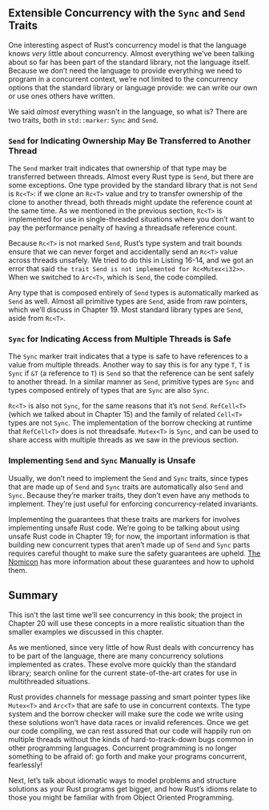 ## Extensible Concurrency with the `Sync` and `Send` Traits

One interesting aspect of Rust’s concurrency model is that the language knows
*very* little about concurrency. Almost everything we’ve been talking about so
far has been part of the standard library, not the language itself. Because we
don’t need the language to provide everything we need to program in a
concurrent context, we’re not limited to the concurrency options that the
standard library or language provide: we can write our own or use ones others
have written.

We said *almost* everything wasn’t in the language, so what is? There are two
traits, both in `std::marker`: `Sync` and `Send`.

### `Send` for Indicating Ownership May Be Transferred to Another Thread

The `Send` marker trait indicates that ownership of that type may be
transferred between threads. Almost every Rust type is `Send`, but there are
some exceptions. One type provided by the standard library that is not `Send`
is `Rc<T>`: if we clone an `Rc<T>` value and try to transfer ownership of the
clone to another thread, both threads might update the reference count at the
same time. As we mentioned in the previous section, `Rc<T>` is implemented for
use in single-threaded situations where you don’t want to pay the performance
penalty of having a threadsafe reference count.

Because `Rc<T>` is not marked `Send`, Rust’s type system and trait bounds
ensure that we can never forget and accidentally send an `Rc<T>` value across
threads unsafely. We tried to do this in Listing 16-14, and we got an error
that said `the trait Send is not implemented for Rc<Mutex<i32>>`. When we
switched to `Arc<T>`, which is `Send`, the code compiled.

Any type that is composed entirely of `Send` types is automatically marked as
`Send` as well. Almost all primitive types are `Send`, aside from raw pointers,
which we’ll discuss in Chapter 19. Most standard library types are `Send`,
aside from `Rc<T>`.

### `Sync` for Indicating Access from Multiple Threads is Safe

The `Sync` marker trait indicates that a type is safe to have references to a
value from multiple threads. Another way to say this is for any type `T`, `T`
is `Sync` if `&T` (a reference to `T`) is `Send` so that the reference can be
sent safely to another thread. In a similar manner as `Send`, primitive types
are `Sync` and types composed entirely of types that are `Sync` are also `Sync`.

`Rc<T>` is also not `Sync`, for the same reasons that it’s not `Send`.
`RefCell<T>` (which we talked about in Chapter 15) and the family of related
`Cell<T>` types are not `Sync`. The implementation of the borrow checking at
runtime that `RefCell<T>` does is not threadsafe. `Mutex<T>` is `Sync`, and can
be used to share access with multiple threads as we saw in the previous section.

### Implementing `Send` and `Sync` Manually is Unsafe

Usually, we don’t need to implement the `Send` and `Sync` traits, since types
that are made up of `Send` and `Sync` traits are automatically also `Send` and
`Sync`. Because they’re marker traits, they don’t even have any methods to
implement. They’re just useful for enforcing concurrency-related invariants.

Implementing the guarantees that these traits are markers for involves
implementing unsafe Rust code. We’re going to be talking about using unsafe
Rust code in Chapter 19; for now, the important information is that building
new concurrent types that aren’t made up of `Send` and `Sync` parts requires
careful thought to make sure the safety guarantees are upheld. [The Nomicon]
has more information about these guarantees and how to uphold them.

[The Nomicon]: https://doc.rust-lang.org/stable/nomicon/

## Summary

This isn’t the last time we’ll see concurrency in this book; the project in
Chapter 20 will use these concepts in a more realistic situation than the
smaller examples we discussed in this chapter.

As we mentioned, since very little of how Rust deals with concurrency has to be
part of the language, there are many concurrency solutions implemented as
crates. These evolve more quickly than the standard library; search online for
the current state-of-the-art crates for use in multithreaded situations.

Rust provides channels for message passing and smart pointer types like
`Mutex<T>` and `Arc<T>` that are safe to use in concurrent contexts. The type
system and the borrow checker will make sure the code we write using these
solutions won’t have data races or invalid references. Once we get our code
compiling, we can rest assured that our code will happily run on multiple
threads without the kinds of hard-to-track-down bugs common in other
programming languages. Concurrent programming is no longer something to be
afraid of: go forth and make your programs concurrent, fearlessly!

Next, let’s talk about idiomatic ways to model problems and structure solutions
as your Rust programs get bigger, and how Rust’s idioms relate to those you
might be familiar with from Object Oriented Programming.
